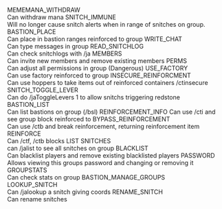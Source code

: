 MEMEMANA_WITHDRAW 	
  Can withdraw mana
SNITCH_IMMUNE 	
  Will no longer cause snitch alerts when in range of snitches on group.
BASTION_PLACE 	
  Can place in bastion ranges reinforced to group
WRITE_CHAT 	
  Can type messages in group
READ_SNITCHLOG 	
  Can check snitchlogs with /ja
MEMBERS 	
  Can invite new members and remove existing members
PERMS 	  
  Can adjust all permissions in group (Dangerous)
USE_FACTORY 	
  Can use factory reinforced to group
INSECURE_REINFORCMENT 	
  Can use hoppers to take items out of reinforced containers /ctinsecure
SNITCH_TOGGLE_LEVER 	
  Can do /jaToggleLevers 1 to allow snitchs triggering redstone
BASTION_LIST 	
  Can list bastions on group (/bsl)
REINFORCEMENT_INFO 
  Can use /cti and see group block reinforced to
BYPASS_REINFORCEMENT 	
  Can use /ctb and break reinforcement, returning reinforcement item
REINFORCE 	
  Can /ctf, /ctb blocks
LIST SNITCHES 	
  can /jalist to see all snitches on group
BLACKLIST 	
  Can blacklist players and remove existing blacklisted players
PASSWORD 	  
  Allows viewing this groups password and changing or removing it
GROUPSTATS 	
  Can check stats on group
BASTION_MANAGE_GROUPS 	
LOOKUP_SNITCH 	
  Can /jalookup a snitch giving coords
RENAME_SNITCH 	
  Can rename snitches
